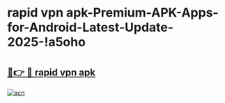 # rapid vpn apk-Premium-APK-Apps-for-Android-Latest-Update-2025-!a5oho

# <h2><a href="https://googleone.com">🔗👉 🔴 rapid vpn apk</a></h2>

[![acn](https://github.com/user-attachments/assets/0f9c940e-d8b0-45ae-aac7-cd30a18b3e1c)](https://googleone.com)

